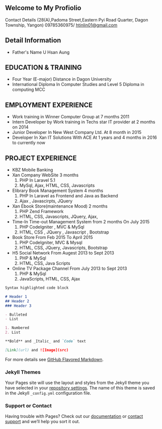 ## Welcome to My Profiolio

Contact Details (28(A),Padoma Street,Eastern Pyi Road Quarter, Dagon Township, Yangon)
				09785360975/ htinlin01@gmail.com



## Detail Information
-	Father's Name  U Hsan Aung

## EDUCATION & TRAINING
-	Four Year (E-major) Distance in Dagon University
-	International Diploma In Computer Studies and Level 5 Diploma in computing MCC

## EMPLOYMENT EXPERIENCE
-	Work training in Winner Computer Group at 7 months 2011
-	Intern Developer by Work training in Techs star IT provider at 2 months on 2014
-	Junior Developer In New West Company Ltd. At 8 month in 2015
-	Developer In Xan IT Solutions With ACE At 1 years and 4 months in 2016 to currently now

## PROJECT EXPERIENCE
-	KBZ Mobile Banking
-	Xan Company WebSite 3 months
	1. PHP In Laravel 5.1
	2. MySql, Ajax, HTML, CSS, Javascripts
-	Elibrary Book Management System 4 months
	1. PHP In Laravel as Frontend and Java as Backend
	2. Ajax , Javascirpts, JQuery
-	Xan Ebook Store(maintenance Mood) 2 months 
	1. PHP Zend Framework 
	2. HTML, CSS, Javascripts, JQuery, Ajax,  
-	Time-In Time-out Management System from 2 months On July 2015
	1. PHP CodeIgniter , MVC & MySql
	2. HTML, CSS , JQuery , Javascript , Bootstrap
-	Book Store 				From Feb 2015 To April 2015
	1. PHP CodeIgniter, MVC & Mysql
	2. HTML, CSS, JQuery, Javascripts, Bootstrap
-	H5 Social Network 		From Augest 2013 to Sept 2013
	1. PHP & MySql
	2. HTML, CSS, Java Scripts
-	Online TV Package Channel	From July 2013 to Sept 2013
	1. PHP & MySql
	2. JavaScripts, HTML, CSS, Ajax





```markdown
Syntax highlighted code block

# Header 1
## Header 2
### Header 3

- Bulleted
- List

1. Numbered
2. List

**Bold** and _Italic_ and `Code` text

[Link](url) and ![Image](src)
```

For more details see [GitHub Flavored Markdown](https://guides.github.com/features/mastering-markdown/).

### Jekyll Themes

Your Pages site will use the layout and styles from the Jekyll theme you have selected in your [repository settings](https://github.com/MgHtinLynn/HtinLynn/settings). The name of this theme is saved in the Jekyll `_config.yml` configuration file.

### Support or Contact

Having trouble with Pages? Check out our [documentation](https://help.github.com/categories/github-pages-basics/) or [contact support](https://github.com/contact) and we’ll help you sort it out.
